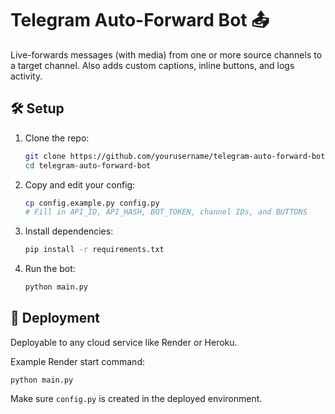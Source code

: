 
# Telegram Auto-Forward Bot 📤

Live-forwards messages (with media) from one or more source channels to a target channel. Also adds custom captions, inline buttons, and logs activity.

## 🛠️ Setup

1. Clone the repo:
   ```bash
   git clone https://github.com/yourusername/telegram-auto-forward-bot.git
   cd telegram-auto-forward-bot
   ```

2. Copy and edit your config:
   ```bash
   cp config.example.py config.py
   # Fill in API_ID, API_HASH, BOT_TOKEN, channel IDs, and BUTTONS
   ```

3. Install dependencies:
   ```bash
   pip install -r requirements.txt
   ```

4. Run the bot:
   ```bash
   python main.py
   ```

## 🚀 Deployment

Deployable to any cloud service like Render or Heroku.

Example Render start command:
```
python main.py
```

Make sure `config.py` is created in the deployed environment.
